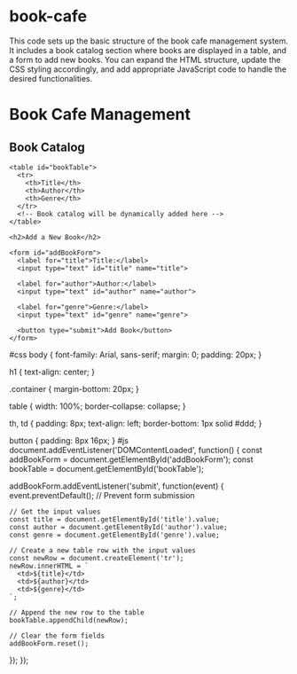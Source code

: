 # book-cafe
This code sets up the basic structure of the book cafe management system. It includes a book catalog section where books are displayed in a table, and a form to add new books. You can expand the HTML structure, update the CSS styling accordingly, and add appropriate JavaScript code to handle the desired functionalities.
<!DOCTYPE html>
<html>
<head>
  <title>Book Cafe Management</title>
  <link rel="stylesheet" type="text/css" href="styles.css">
</head>
<body>
  <h1>Book Cafe Management</h1>

  <div class="container">
    <h2>Book Catalog</h2>

    <table id="bookTable">
      <tr>
        <th>Title</th>
        <th>Author</th>
        <th>Genre</th>
      </tr>
      <!-- Book catalog will be dynamically added here -->
    </table>

    <h2>Add a New Book</h2>

    <form id="addBookForm">
      <label for="title">Title:</label>
      <input type="text" id="title" name="title">

      <label for="author">Author:</label>
      <input type="text" id="author" name="author">

      <label for="genre">Genre:</label>
      <input type="text" id="genre" name="genre">

      <button type="submit">Add Book</button>
    </form>
  </div>

  <script src="script.js"></script>
</body>
</html>
#css
body {
  font-family: Arial, sans-serif;
  margin: 0;
  padding: 20px;
}

h1 {
  text-align: center;
}

.container {
  margin-bottom: 20px;
}

table {
  width: 100%;
  border-collapse: collapse;
}

th, td {
  padding: 8px;
  text-align: left;
  border-bottom: 1px solid #ddd;
}

button {
  padding: 8px 16px;
}
#js
document.addEventListener('DOMContentLoaded', function() {
  const addBookForm = document.getElementById('addBookForm');
  const bookTable = document.getElementById('bookTable');

  addBookForm.addEventListener('submit', function(event) {
    event.preventDefault(); // Prevent form submission

    // Get the input values
    const title = document.getElementById('title').value;
    const author = document.getElementById('author').value;
    const genre = document.getElementById('genre').value;

    // Create a new table row with the input values
    const newRow = document.createElement('tr');
    newRow.innerHTML = `
      <td>${title}</td>
      <td>${author}</td>
      <td>${genre}</td>
    `;

    // Append the new row to the table
    bookTable.appendChild(newRow);

    // Clear the form fields
    addBookForm.reset();
  });
});

